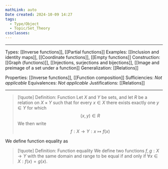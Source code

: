 ```yaml
---
mathLink: auto
Date created: 2024-10-09 14:27
tags:
  - Type/Object
  - Topic/Set_Theory
cssclasses:
---
```


---

Types: [[Inverse functions]], [[Partial functions]]
Examples: [[Inclusion and identity maps]], [[Coordinate functions]], [[Empty functions]]
Construction: [[Graph (functions)]], [[Injections, surjections and bijections]], [[Image and preimage of a set under a function]]
Generalization: [[Relations]]

Properties: [[Inverse functions]], [[Function composition]]
Sufficiencies: _Not applicable_
Equivalences: _Not applicable_
Justifications: [[Relations]]

---  

> [!quote] Definition: Function
>Let $X$ and $Y$ be sets, and let $R$ be a relation on $X\times Y$ such that for every $x\in X$ there exists exactly one $y\in Y$ for which $$ (x,y)\in R $$We then write $$ f:X\to Y: x\mapsto f(x) $$

We define function equality as

>[!quote] Definition: Function equality
>We define two functions $f,g:X\rightarrow Y$ with the same domain and range to be equal if and only if $\forall x\in X:f(x)=g(x)$.




